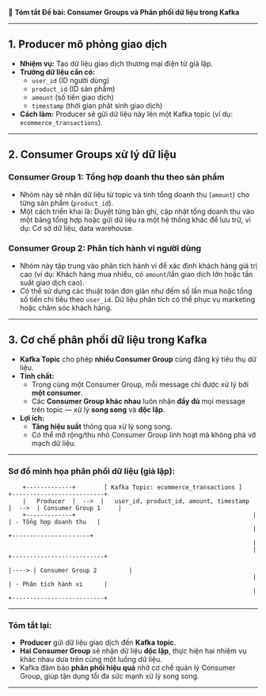 📝 **Tóm tắt Đề bài: Consumer Groups và Phân phối dữ liệu trong Kafka**

---

## **1. Producer mô phỏng giao dịch**

- **Nhiệm vụ:** Tạo dữ liệu giao dịch thương mại điện tử giả lập.
- **Trường dữ liệu cần có:**
  - `user_id` (ID người dùng)
  - `product_id` (ID sản phẩm)
  - `amount` (số tiền giao dịch)
  - `timestamp` (thời gian phát sinh giao dịch)
- **Cách làm:** Producer sẽ gửi dữ liệu này lên một Kafka topic (ví dụ: `ecommerce_transactions`).

---

## **2. Consumer Groups xử lý dữ liệu**

### **Consumer Group 1: Tổng hợp doanh thu theo sản phẩm**

- Nhóm này sẽ nhận dữ liệu từ topic và tính tổng doanh thu (`amount`) cho từng sản phẩm (`product_id`).
- Một cách triển khai là: Duyệt từng bản ghi, cập nhật tổng doanh thu vào một bảng tổng hợp hoặc gửi dữ liệu ra một hệ thống khác để lưu trữ, ví dụ: Cơ sở dữ liệu, data warehouse.

### **Consumer Group 2: Phân tích hành vi người dùng**

- Nhóm này tập trung vào phân tích hành vi để xác định khách hàng giá trị cao (ví dụ: Khách hàng mua nhiều, có `amount`/lần giao dịch lớn hoặc tần suất giao dịch cao).
- Có thể sử dụng các thuật toán đơn giản như đếm số lần mua hoặc tổng số tiền chi tiêu theo `user_id`. Dữ liệu phân tích có thể phục vụ marketing hoặc chăm sóc khách hàng.

---

## **3. Cơ chế phân phối dữ liệu trong Kafka**

- **Kafka Topic** cho phép **nhiều Consumer Group** cùng đăng ký tiêu thụ dữ liệu.
- **Tính chất:**
  - Trong cùng một Consumer Group, mỗi message chỉ được xử lý bởi **một consumer**.
  - Các **Consumer Group khác nhau** luôn nhận **đầy đủ** mọi message trên topic — xử lý **song song** và **độc lập**.
- **Lợi ích:**
  - **Tăng hiệu suất** thông qua xử lý song song.
  - Có thể mở rộng/thu nhỏ Consumer Group linh hoạt mà không phá vỡ mạch dữ liệu.

---

### **Sơ đồ minh họa phân phối dữ liệu (giả lập):**

```plaintext
    +-------------+        [ Kafka Topic: ecommerce_transactions ]        +--------------------------+
    |   Producer  |  -->  |   user_id, product_id, amount, timestamp  |  -->  | Consumer Group 1     |  
    +-------------+                                                  |      | - Tổng hợp doanh thu   |
                                                                     |      +----------------------+
                                                                     |
                                                                     |      +--------------------------+
                                                                     |----> | Consumer Group 2         |
                                                                     |      | - Phân tích hành vi      |
                                                                     |      +--------------------------+
```

---

### **Tóm tắt lại:**
- **Producer** gửi dữ liệu giao dịch đến **Kafka topic**.
- **Hai Consumer Group** sẽ nhận dữ liệu **độc lập**, thực hiện hai nhiệm vụ khác nhau dựa trên cùng một luồng dữ liệu.
- Kafka đảm bảo **phân phối hiệu quả** nhờ cơ chế quản lý Consumer Group, giúp tận dụng tối đa sức mạnh xử lý song song.

---